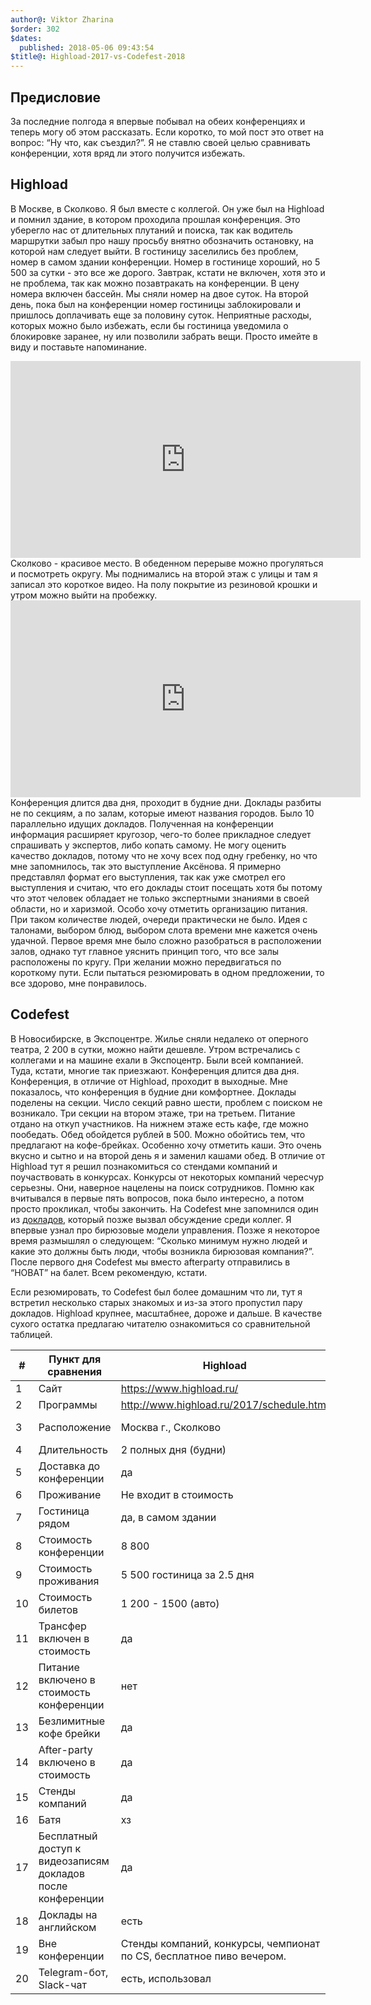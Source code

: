 ```yaml
---
author@: Viktor Zharina
$order: 302
$dates:
  published: 2018-05-06 09:43:54
$title@: Highload-2017-vs-Codefest-2018
---
```

## Предисловие

За последние полгода я впервые побывал на обеих конференциях и теперь могу об этом рассказать. Если коротко, то мой пост это ответ на вопрос: “Ну что, как съездил?”. Я не ставлю своей целью сравнивать конференции, хотя вряд ли этого получится избежать.

## Highload

В Москве, в Сколково. Я был вместе с коллегой. Он уже был на Highload и помнил здание, в котором проходила прошлая конференция. Это уберегло нас от длительных плутаний и поиска, так как водитель маршрутки забыл про нашу просьбу внятно обозначить остановку, на которой нам следует выйти. В гостиницу заселились без проблем, номер в самом здании конференции.
Номер в гостинице хороший, но 5 500 за сутки - это все же дорого. Завтрак, кстати не включен, хотя это и не проблема, так как можно позавтракать на конференции. В цену номера включен бассейн. Мы сняли номер на двое суток. На второй день, пока был на конференции номер гостиницы заблокировали и пришлось доплачивать еще за половину суток. Неприятные расходы, которых можно было избежать, если бы гостиница уведомила о блокировке заранее, ну или позволили забрать вещи. Просто имейте в виду и поставьте напоминание.
<div class="videoWrapper">
    <iframe width="560" height="315" src="https://www.youtube.com/embed/c-wfKBznQxY" frameborder="0" allow="autoplay; encrypted-media" allowfullscreen></iframe>
</div>
Сколково - красивое место. В обеденном перерыве можно прогуляться и посмотреть округу. Мы поднимались на второй этаж с улицы и там я записал это короткое видео. На полу покрытие из резиновой крошки и утром можно выйти на пробежку.
<div class="videoWrapper">
    <iframe width="560" height="315" src="https://www.youtube.com/embed/-CcpEI62GkI" frameborder="0" allow="autoplay; encrypted-media" allowfullscreen></iframe>
</div>
Конференция длится два дня, проходит в будние дни. Доклады разбиты не по секциям, а по залам, которые имеют названия городов. Было 10 параллельно идущих докладов.
Полученная на конференции информация расширяет кругозор, чего-то более прикладное следует спрашивать у экспертов, либо копать самому. Не могу оценить качество докладов, потому что не хочу всех под одну гребенку, но что мне запомнилось, так это выступление Аксёнова. Я примерно представлял формат его выступления, так как уже смотрел его выступления и считаю, что его доклады стоит посещать хотя бы потому что этот человек обладает не только экспертными знаниями в своей области, но и харизмой.
Особо хочу отметить организацию питания. При таком количестве людей, очереди практически не было. Идея с талонами, выбором блюд, выбором слота времени мне кажется очень удачной.
Первое время мне было сложно разобраться в расположении залов, однако тут главное уяснить принцип того, что все залы расположены по кругу. При желании можно передвигаться по короткому пути.
Если пытаться резюмировать в одном предложении, то все здорово, мне понравилось.

## Codefest
В Новосибирске, в Экспоцентре. Жилье сняли недалеко от оперного театра, 2 200 в сутки, можно найти дешевле. Утром встречались с коллегами и на машине ехали в Экспоцентр. Были всей компанией. Туда, кстати, многие так приезжают.
Конференция длится два дня. Конференция, в отличие от Highload, проходит в выходные. Мне показалось, что конференция в будние дни комфортнее. Доклады поделены на секции. Число секций равно шести, проблем с поиском не возникало. Три секции на втором этаже, три на третьем.
Питание отдано на откуп участников. На нижнем этаже есть кафе, где можно пообедать. Обед обойдется рублей в 500. Можно обойтись тем, что предлагают на кофе-брейках. Особенно хочу отметить каши. Это очень вкусно и сытно и на второй день я и заменил кашами обед.
В отличие от Highload тут я решил познакомиться со стендами компаний и поучаствовать в конкурсах. Конкурсы от некоторых компаний чересчур серьезны. Они, наверное нацелены на поиск сотрудников. Помню как вчитывался в первые пять вопросов, пока было интересно, а потом просто прокликал, чтобы закончить.
На Сodefest мне запомнился один из [докладов](https://2018.codefest.ru/lecture/1241/), который позже вызвал обсуждение среди коллег. Я впервые узнал про бирюзовые модели управления. Позже я некоторое время размышлял о следующем: “Сколько минимум нужно людей и какие это должны быть люди, чтобы возникла бирюзовая компания?”.
После первого дня Codefest мы вместо afterparty отправились в “НОВАТ” на балет. Всем рекомендую, кстати.

Если резюмировать, то Codefest был более домашним что ли, тут я встретил несколько старых знакомых и из-за этого пропустил пару докладов. Highload крупнее, масштабнее, дороже и дальше. В качестве сухого остатка предлагаю читателю ознакомиться со сравнительной таблицей.

| **#** | **Пункт для сравнения**                                     | **Highload**                                                         | **Codefest**                         |
| ----- | ----------------------------------------------------------- | -------------------------------------------------------------------- | ------------------------------------ |
| 1     | Сайт                                                        | https://www.highload.ru/                                             | https://2018.codefest.ru/            |
| 2     | Программы                                                   | http://www.highload.ru/2017/schedule.html                            | https://2018.codefest.ru/program/    |
| 3     | Расположение                                                | Москва г., Сколково                                                  | Новосибирск г., Станционная ул., 104 |
| 4     | Длительность                                                | 2 полных дня (будни)                                                 | 2 полных дня (выходные)              |
| 5     | Доставка до конференции                                     | да                                                                   | да                                   |
| 6     | Проживание                                                  | Не входит в стоимость                                                | Не входит в стоимость                |
| 7     | Гостиница рядом                                             | да, в самом здании                                                   | да, в соседнем здании                |
| 8     | Стоимость конференции                                       | 8 800                                                                | 21 000                               |
| 9     | Стоимость проживания                                        | 5 500 гостиница за 2.5 дня                                           | 11 000 (гостиница на 2 дня)          |
| 10    | Стоимость билетов                                           | 1 200 - 1500 (авто)                                                  | около 11 000 (самолет)               |
| 11    | Трансфер включен в стоимость                                | да                                                                   | да                                   |
| 12    | Питание включено в стоимость конференции                    | нет                                                                  | да                                   |
| 13    | Безлимитные кофе брейки                                     | да                                                                   | да                                   |
| 14    | After-party включено в стоимость                            | да                                                                   | нет                                  |
| 15    | Стенды компаний                                             | да                                                                   | да                                   |
| 16    | Батя                                                        | хз                                                                   | Олег Бунин                           |
| 17    | Бесплатный доступ к видеозаписям докладов после конференции | да                                                                   | да                                   |
| 18    | Доклады на английском                                       | есть                                                                 | есть + диктофоны с переводом         |
| 19    | Вне конференции                                             | Стенды компаний, конкурсы, чемпионат по CS, бесплатное пиво вечером. | Стенды компаний, конкурсы, торт      |
| 20    | Telegram-бот, Slack-чат                                     | есть, использовал                                                    | есть, не использовал                 |


